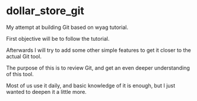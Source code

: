# dollar_store_git
My attempt at building Git based on wyag tutorial.

First objective will be to follow the tutorial.

Afterwards I will try to add some other simple features to get it closer to the actual Git tool. 

The purpose of this is to review Git, and get an even deeper understanding of this tool.

Most of us use it daily, and basic knowledge of it is enough, but I just wanted to deepen it a little more.
